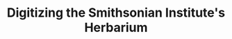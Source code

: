 ---
id: digitizing-smithsonian
layout: case-study
agency: "SI"
title: "Digitizing the Smithsonian Institute's Herbarium"
cover_art: "smithsonian-trans.jpg"
impact_heading: "PIF brings fresh perspective and critical expertise to the important work of sharing our treasures with millions of people online."
impact_sub: "- <i>Janet Abrams, senior adviser to Smithsonian Secretary Wayne Clough</i>"

description: "<h5><b>CHALLENGE</b>: Make the Smithsonian Institute’s digitization of 137 million+ artifacts more findable, useful and informative to researchers and members of the public.</h5>

<h5><b>SOLUTION</b>: In just six months, a team of Fellows developed and launched an end-to-end solution for creating digital records for historic files. Through crowdsourcing transcriptions, the project has engaged thousands of volunteers who have helped to transcribe and review historic and scientific records, making them easily accessible to the public for the first time.</h5>"

url: https://transcription.si.edu/

gallery:
  - { src: "smithsonian-transcription.jpg", caption: "The homepage of the Smithsonian Transcription Center." }
  - { src: "transcription-progress.jpg", caption: "A crowdsourced transcription in process." }

impact_metrics:
    - { metric: "1,400+", desc: "volunteers contributing." }
    - { metric: "18,000+", desc: "transcriptions." }
    - { metric: "$6 million", desc: " in cost-savings." }
  
articles: 
  - { outlet: "Atlas Obscura", logo_src: "atlas-obscura-logo.png", title: "How the Smithsonian Institution Is Crowdsourcing History", quote: "It may sound odd, but plenty of people would rather parse the curly, old-fashioned handwriting of a bugle player in a Civil War military band than stream an old episode of Breaking Bad, as part of the Smithsonian Institution’s online Transcription Center. So far, 5,883 volunteers from around the world have transcribed more than 150,000 pages from over 1,000 projects.", url: "http://www.atlasobscura.com/articles/how-the-smithsonian-is-crowdsourcing-history" }
  - { outlet: "Pando", logo_src: "pando-logo.png", title: "Smithsonian turns to crowdsourcing for massive digitization project", quote: "There are 5 million plant specimens in the US Herbarium at the Natural History Museum’s Botany Department, one of the most extensive collections of plant life in the world. They all have labels. But only 1.3 million of those labels can be read by computers. That’s where you come in.", url: "https://pando.com/2013/11/08/smithsonian-turns-to-crowdsourcing-for-massive-digitization-project/" }

  

tags:
  - Open Data
  - Crowdsourcing

---